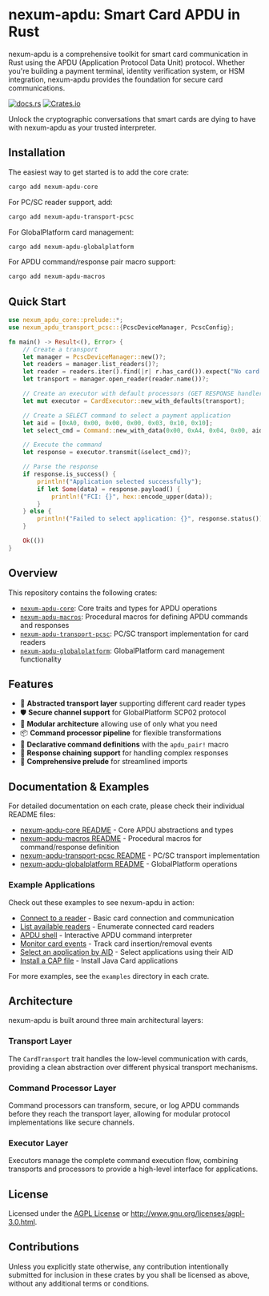 # nexum-apdu: Smart Card APDU in Rust

nexum-apdu is a comprehensive toolkit for smart card communication in Rust using the APDU (Application Protocol Data Unit) protocol. Whether you're building a payment terminal, identity verification system, or HSM integration, nexum-apdu provides the foundation for secure card communications.

[![docs.rs](https://img.shields.io/docsrs/nexum-apdu-core/latest)](https://docs.rs/nexum-apdu-core)
[![Crates.io](https://img.shields.io/crates/v/nexum-apdu-core)](https://crates.io/crates/nexum-apdu-core)

Unlock the cryptographic conversations that smart cards are dying to have with nexum-apdu as your trusted interpreter.

## Installation

The easiest way to get started is to add the core crate:

```sh
cargo add nexum-apdu-core
```

For PC/SC reader support, add:

```sh
cargo add nexum-apdu-transport-pcsc
```

For GlobalPlatform card management:

```sh
cargo add nexum-apdu-globalplatform
```

For APDU command/response pair macro support:

```sh
cargo add nexum-apdu-macros
```

## Quick Start

```rust
use nexum_apdu_core::prelude::*;
use nexum_apdu_transport_pcsc::{PcscDeviceManager, PcscConfig};

fn main() -> Result<(), Error> {
    // Create a transport
    let manager = PcscDeviceManager::new()?;
    let readers = manager.list_readers()?;
    let reader = readers.iter().find(|r| r.has_card()).expect("No card present");
    let transport = manager.open_reader(reader.name())?;

    // Create an executor with default processors (GET RESPONSE handler)
    let mut executor = CardExecutor::new_with_defaults(transport);

    // Create a SELECT command to select a payment application
    let aid = [0xA0, 0x00, 0x00, 0x00, 0x03, 0x10, 0x10];
    let select_cmd = Command::new_with_data(0x00, 0xA4, 0x04, 0x00, aid.to_vec());

    // Execute the command
    let response = executor.transmit(&select_cmd)?;

    // Parse the response
    if response.is_success() {
        println!("Application selected successfully");
        if let Some(data) = response.payload() {
            println!("FCI: {}", hex::encode_upper(data));
        }
    } else {
        println!("Failed to select application: {}", response.status());
    }

    Ok(())
}
```

## Overview

This repository contains the following crates:

- [`nexum-apdu-core`]: Core traits and types for APDU operations
- [`nexum-apdu-macros`]: Procedural macros for defining APDU commands and responses
- [`nexum-apdu-transport-pcsc`]: PC/SC transport implementation for card readers
- [`nexum-apdu-globalplatform`]: GlobalPlatform card management functionality

[`nexum-apdu-core`]: https://github.com/nxm-rs/nexum/tree/main/crates/apdu/core
[`nexum-apdu-macros`]: https://github.com/nxm-rs/nexum/tree/main/crates/apdu/macros
[`nexum-apdu-transport-pcsc`]: https://github.com/nxm-rs/nexum/tree/main/crates/apdu/pcsc
[`nexum-apdu-globalplatform`]: https://github.com/nxm-rs/nexum/tree/main/crates/apdu/globalplatform

## Features

- 🎯 **Abstracted transport layer** supporting different card reader types
- 🛡️ **Secure channel support** for GlobalPlatform SCP02 protocol
- 🧩 **Modular architecture** allowing use of only what you need
- 📦 **Command processor pipeline** for flexible transformations
- 📝 **Declarative command definitions** with the `apdu_pair!` macro
- 🔄 **Response chaining support** for handling complex responses
- 🧰 **Comprehensive prelude** for streamlined imports

## Documentation & Examples

For detailed documentation on each crate, please check their individual README files:

- [nexum-apdu-core README](./crates/core/README.md) - Core APDU abstractions and types
- [nexum-apdu-macros README](./crates/macros/README.md) - Procedural macros for command/response definition
- [nexum-apdu-transport-pcsc README](./crates/pcsc/README.md) - PC/SC transport implementation
- [nexum-apdu-globalplatform README](./crates/globalplatform/README.md) - GlobalPlatform operations

### Example Applications

Check out these examples to see nexum-apdu in action:

- [Connect to a reader](./crates/pcsc/examples/connect.rs) - Basic card connection and communication
- [List available readers](./crates/pcsc/examples/list_readers.rs) - Enumerate connected card readers
- [APDU shell](./crates/pcsc/examples/apdu_shell.rs) - Interactive APDU command interpreter
- [Monitor card events](./crates/pcsc/examples/monitor_events.rs) - Track card insertion/removal events
- [Select an application by AID](./crates/pcsc/examples/select_aid.rs) - Select applications using their AID
- [Install a CAP file](./crates/globalplatform/examples/install_cap.rs) - Install Java Card applications

For more examples, see the `examples` directory in each crate.

## Architecture

nexum-apdu is built around three main architectural layers:

### Transport Layer

The `CardTransport` trait handles the low-level communication with cards, providing a clean abstraction over different physical transport mechanisms.

### Command Processor Layer

Command processors can transform, secure, or log APDU commands before they reach the transport layer, allowing for modular protocol implementations like secure channels.

### Executor Layer

Executors manage the complete command execution flow, combining transports and processors to provide a high-level interface for applications.

## License

Licensed under the [AGPL License](LICENSE) or http://www.gnu.org/licenses/agpl-3.0.html.

## Contributions

Unless you explicitly state otherwise, any contribution intentionally submitted for inclusion in these crates by you shall be licensed as above, without any additional terms or conditions.
